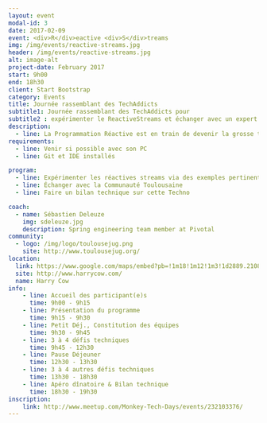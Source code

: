 ```yaml
---
layout: event
modal-id: 3
date: 2017-02-09
event: <div>R</div>eactive <div>S</div>treams
img: /img/events/reactive-streams.jpg
header: /img/events/reactive-streams.jpg
alt: image-alt
project-date: February 2017
start: 9h00
end: 18h30
client: Start Bootstrap
category: Events
title: Journée rassemblant des TechAddicts
subtitle1: Journée rassemblant des TechAddicts pour
subtitle2 : expérimenter le ReactiveStreams et échanger avec un expert de Pivotal
description:
  - line: La Programmation Réactive est en train de devenir la grosse tendance côté programmation. Plusieurs librairies existent déjà (RxJava, Reactor,..) mais cette façon de programmer bien que très élégante est assez complexe au premier abord.
requirements:
  - line: Venir si possible avec son PC
  - line: Git et IDE installés

program:
  - line: Expérimenter les réactives streams via des exemples pertinents
  - line: Échanger avec la Communauté Toulousaine
  - line: Faire un bilan technique sur cette Techno

coach:
  - name: Sébastien Deleuze
    img: sdeleuze.jpg
    description: Spring engineering team member at Pivotal
community:
  - logo: /img/logo/toulousejug.png
    site: http://www.toulousejug.org/
location:
  link: https://www.google.com/maps/embed?pb=!1m18!1m12!1m3!1d2889.2108114431708!2d1.4394906157111187!3d43.60215206374777!2m3!1f0!2f0!3f0!3m2!1i1024!2i768!4f13.1!3m3!1m2!1s0x12aebb6258220a07%3A0xf1d45637938f3453!2sHarryCow!5e0!3m2!1sfr!2sfr!4v1466094946954
  site: http://www.harrycow.com/
  name: Harry Cow
info:
    - line: Accueil des participant(e)s
      time: 9h00 - 9h15
    - line: Présentation du programme
      time: 9h15 - 9h30
    - line: Petit Déj., Constitution des équipes
      time: 9h30 - 9h45
    - line: 3 à 4 défis techniques
      time: 9h45 - 12h30
    - line: Pause Déjeuner
      time: 12h30 - 13h30
    - line: 3 à 4 autres défis techniques
      time: 13h30 - 18h30
    - line: Apéro dînatoire & Bilan technique
      time: 18h30 - 19h30  
inscription:
    link: http://www.meetup.com/Monkey-Tech-Days/events/232103376/
---
```

